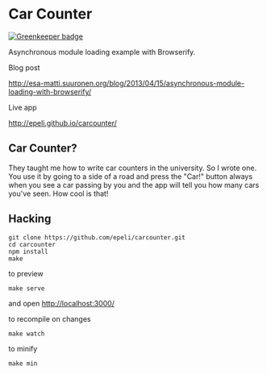 # Car Counter

[![Greenkeeper badge](https://badges.greenkeeper.io/epeli/carcounter.svg)](https://greenkeeper.io/)

Asynchronous module loading example with Browserify.

Blog post

<http://esa-matti.suuronen.org/blog/2013/04/15/asynchronous-module-loading-with-browserify/>

Live app

<http://epeli.github.io/carcounter/>

## Car Counter?

They taught me how to write car counters in the university. So I wrote one. You
use it by going to a side of a road and press the "Car!" button always when you
see a car passing by you and the app will tell you how many cars you've seen.
How cool is that!

## Hacking

    git clone https://github.com/epeli/carcounter.git
    cd carcounter
    npm install
    make

to preview

    make serve

and open <http://localhost:3000/>

to recompile on changes

    make watch

to minify

    make min
